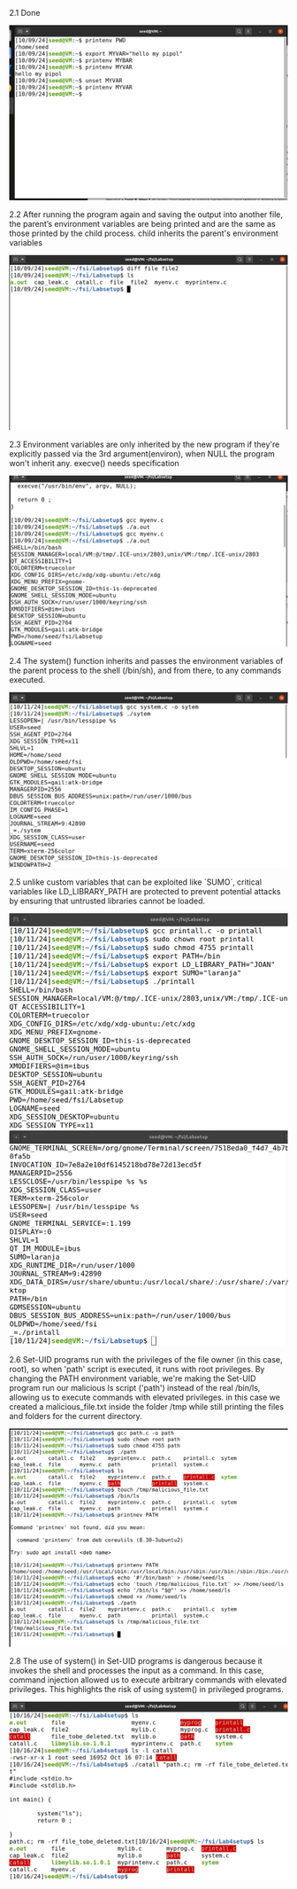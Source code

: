2.1 Done

![2.1](2.1.png)

2.2 After running the program again and saving the output into another file, the parent’s environment variables are being printed and are the same as those printed by the child process. child inherits the parent's environment variables

![2.2](2.2.png)


2.3  Environment variables are only inherited by the new program if they're explicitly passed via the 3rd argument(environ), when NULL the program won't inherit any. execve() needs specification

![2.3](2.3.png)

2.4 The system() function inherits and passes the environment variables of the parent process to the shell (/bin/sh), and from there, to any commands executed.

![2.4](2.4.png)

2.5 unlike custom variables that can be exploited like ´SUMO´, critical variables like LD_LIBRARY_PATH are protected to prevent potential attacks by ensuring that untrusted libraries cannot be loaded. 

![2.5-1](2.5-1.png)
![2.5-2](2.5-2.png)

2.6 Set-UID programs run with the privileges of the file owner (in this case, root), so when  'path' script is executed, it runs with root privileges.
By changing the PATH environment variable, we're making the Set-UID program run our malicious ls script ('path') instead of the real /bin/ls, allowing us to execute commands with elevated privileges. in this case we created a malicious_file.txt inside the folder /tmp while still printing the files and folders for the current directory. 

![2.6](2.6.png)

2.8
The use of system() in Set-UID programs is dangerous because it invokes the shell and processes the input as a command. In this case, command injection allowed us to execute arbitrary commands with elevated privileges. This highlights the risk of using system() in privileged programs.

![2.8](2.8-1.png)



